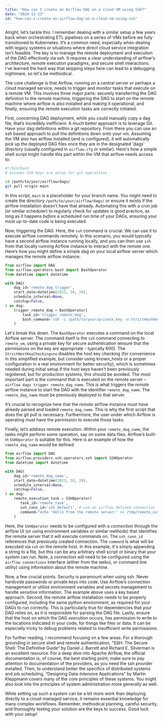 ```yaml
---
title: "How can I create an Airflow DAG on a cloud VM using SSH?"
date: "2024-12-23"
id: "how-can-i-create-an-airflow-dag-on-a-cloud-vm-using-ssh"
---
```


Alright, let’s tackle this. I remember dealing with a similar setup a few years back when orchestrating ETL pipelines on a series of VMs before we fully transitioned to Kubernetes. It’s a common need, especially when dealing with legacy systems or situations where direct cloud service integration isn't feasible. The key is to manage the remote deployment and execution of the DAG effectively via ssh. It requires a clear understanding of airflow's architecture, remote execution paradigms, and secure shell interactions. I've learned the hard way that skipping steps here can lead to a debugging nightmare, so let's be methodical.

The core challenge is that Airflow, running on a central server or perhaps a cloud managed service, needs to trigger and monitor tasks that execute on a remote VM. This involves three major parts: securely transferring the DAG definition to the remote machine, triggering the DAG to start on the remote machine where airflow is also installed and making it operational, and finally, ensuring the remote execution tasks are correctly initiated.

First, concerning DAG deployment, while you *could* manually copy a dag file, that’s incredibly inefficient. A much better approach is to leverage Git. Have your dag definitions within a git repository. From there you can use an ssh based approach to pull the definitions down onto your vm. Assuming the VM also has airflow installed (and is configured), it will automatically pick up the deployed DAG files once they are in the designated 'dags' directory (usually configured in `airflow.cfg` or similar). Here's how a simple shell script might handle this part within the VM that airflow needs access to:

```bash
#!/bin/bash
# Assumes SSH keys are setup for git operations

cd /path/to/your/airflow/dags/
git pull origin main
```

In this script, `main` is a placeholder for your branch name. You might need to create the directory `/path/to/your/airflow/dags/` or ensure it exists if the airflow installation doesn’t have that already. Automating this with a cron job (or similar scheduler) to regularly check for updates is good practice, as long as it happens *before* a scheduled run time of your DAGs, ensuring your most up-to-date code is being executed.

Now, triggering the DAG. Here, the `ssh` command is crucial. We can use it to execute airflow commands remotely. In this scenario, you would typically have a second airflow instance running locally, and you can then use `ssh` from that locally running Airflow instance to interact with the remote one.
Here’s how you might define a simple dag on your local airflow server which manages the remote airflow instance:

```python
from airflow import DAG
from airflow.operators.bash import BashOperator
from datetime import datetime

with DAG(
    dag_id='remote_dag_trigger',
    start_date=datetime(2023, 10, 26),
    schedule_interval=None,
    catchup=False,
) as dag:
    trigger_remote_dag = BashOperator(
        task_id='trigger_remote_dag',
        bash_command='ssh -i /path/to/your/private_key -o StrictHostKeyChecking=no user@remote_vm "airflow dags trigger remote_dag_name"',
    )
```

Let's break this down. The `BashOperator` executes a command on the local Airflow server. The command itself is the `ssh` command connecting to `remote_vm`, using a private key for secure authentication (ensure that the permissions on the key are appropriate - typically 600). The `StrictHostKeyChecking=no` disables the host key checking (for convenience in this simplified example, but consider using known_hosts or a proper configuration in a real environment for better security), which is sometimes needed during initial setup if the host keys haven't been previously registered, but for production systems, this should be avoided. The most important part is the command that is executed on the remote server – `airflow dags trigger remote_dag_name`. This is what triggers the *remote* airflow instance to start the DAG with the identifier `remote_dag_name`. The `remote_dag_name` must be previously deployed to that server.

It’s crucial to recognize here that the *remote* airflow instance must have already parsed and loaded `remote_dag_name`. This is why the first script that does the git pull is necessary. Furthermore, the user under which Airflow is operating must have the permission to execute those tasks.

Finally, let’s address remote execution. Within your `remote_dag_name`, the tasks might perform some operation, say on some data files. Airflow’s built-in `SSHOperator` is suitable for this. Here is an example of how the `remote_dag_name` would be defined:

```python
from airflow import DAG
from airflow.providers.ssh.operators.ssh import SSHOperator
from datetime import datetime

with DAG(
    dag_id='remote_dag_name',
    start_date=datetime(2023, 10, 26),
    schedule_interval=None,
    catchup=False,
) as dag:
    remote_execution_task = SSHOperator(
       task_id='remote_task',
       ssh_conn_id='ssh_default', # use an airflow defined connection
       command="echo 'Hello from the remote server!' >> /tmp/remote_output.txt",
    )
```

Here, the `SSHOperator` needs to be configured with a *connection* through the airflow UI (or using environment variables or similar methods) that identifies the remote server that it will execute commands on. The `ssh_conn_id` references that previously created connection. The `command` is what will be executed via `ssh` on the remote host. In this example, it's simply appending a string to a file, but this can be any arbitrary shell script or binary that your system can run. Note, a connection will need to be configured using the `airflow connections` interface (either from the webui, or command line utility) using information about the remote machine.

Now, a few crucial points. Security is paramount when using ssh. Never hardcode passwords or private keys into code. Use Airflow’s connection management or utilize environment variables and secrets management to handle sensitive information. The example above uses a key based approach. Second, the remote airflow installation needs to be properly configured, including the same python environment, as required for your DAGs to run correctly. This is particularly true for dependencies that your DAG relies on, as it is responsible for parsing the DAG file. Lastly, ensure that the host on which the DAG *execution* occurs, has permission to write to the locations indicated in your code, for things like files or data. It can be especially tricky to debug problems related to insufficient write permissions.

For further reading, I recommend focusing on a few areas. For a thorough grounding in secure shell and remote authentication, “SSH: The Secure Shell: The Definitive Guide” by Daniel J. Barrett and Richard E. Silverman is an excellent resource. For a deep dive into Apache Airflow, the official documentation is, of course, the best starting point; make sure to pay attention to documentation of the providers, as you need the ssh provider installed. Then, to understand better the specifics of distributed systems and job scheduling, “Designing Data-Intensive Applications” by Martin Kleppmann covers many of the core principles of these systems. You might also look into the principles of system administration more generally as well.

While setting up such a system can be a bit more work than deploying directly to a cloud-managed service, it remains essential knowledge for many complex workflows. Remember, methodical planning, careful security, and thoroughly testing your solution are the keys to success. Good luck with your setup!
